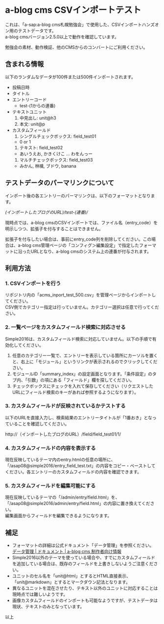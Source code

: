 a-blog cms CSVインポートテスト
====================

これは、「a-sap:a-blog cms札幌勉強会」で使用した、CSVインポートハンズオン用のテストデータです。  
a-blog cmsバージョン2.5.0以上で動作を確認しています。

勉強会の素材、動作検証、他のCMSからのコンバートにご利用ください。

## 含まれる情報

以下のランダムなデータが100件または500件インポートされます。

- 投稿日時
- タイトル
- エントリーコード
  - test-(1からの連番)
- テキストユニット
  1. 中見出し: unit@h3
  1. 本文: unit@p
- カスタムフィールド
  1. シングルチェックボックス: field_test01
    - 0 or 1
  1. テキスト: field_test02
    - あいうえお, かきくけこ ... わをんっー
  1. マルチチェックボックス: field_test03
    - みかん, 林檎, ブドウ, banana

## テストデータのパーマリンクについて

インポート後の各エントリーのパーマリンクは、以下のフォーマットとなります。

*(インポートしたブログのURL)/test-(連番)/*

現時点では、a-blog cmsのCSVインポートでは、ファイル名（entry_code）を明示しつつ、拡張子を付与することはできません。

拡張子を付与したい場合は、事前にentry_code列を削除してください。この場合は、a-blog cms管理ページの「コンフィグ＞編集設定」で指定したフォーマットに沿ったURLとなり、a-blog cmsのシステム上の連番が付与されます。

## 利用方法

### 1. CSVインポートを行う

リポジトリ内の「acms_inport_test_500.csv」を管理ページからインポートしてください。  
CSV側でカテゴリー指定は行っていません。カテゴリー選択は任意で行ってください。

### 2. 一覧ページをカスタムフィールド検索に対応させる

Simple2016は、カスタムフィールド検索に対応していません。以下の手順で有効化してください。

1. 任意のカテゴリー一覧で、エントリーを表示している箇所にカーソルを置くと、右上に「モジュール」というリンクが表示されるのでクリックしてください。
1. モジュールID「summary_index」の設定画面となります。「条件設定」のタブ内、「引数」の項にある「フィールド」欄を探してください。
1. チェックボックスにチェックを入れて保存してください（リクエストしたURLにフィールド検索のキーがあれば参照するようになります）。

### 3. カスタムフィールドが反映されているかテストする

以下のURLを直接入力し、検索結果のエントリータイトルが「1番おき」となっていることを確認してください。

http://（インポートしたブログのURL）/field/field_test01/1/

### 4. カスタムフィールドの内容を表示する

現在反映しているテーマ内のentry.htmlの任意の場所に、「/asap08@simple2016/entry_field_test.txt」の内容をコピー・ペーストしてください。各エントリーのカスタムフィールドの内容を確認できます。

### 5. カスタムフィールドを編集可能にする

現在反映しているテーマの「/admin/entry/field.html」を、「/asap08@simple2016/admin/entry/field.html」の内容に置き換えてください。  
編集画面からフィールドを編集できるようになります。

## 補足

- フォーマットの詳細は公式ドキュメント「データ管理」を参照ください。<br>[データ管理 | ドキュメント | a-blog cms 制作者向け情報](http://developer.a-blogcms.jp/document/datamanagement/)
- Simple2016以外のテーマを使っている場合や、すでにカスタムフィールドを追加している場合は、既存のフィールドを上書きしないようご注意ください。
- ユニットのセル名を「unit@html」とするとHTML直接表示、「unit@markdown」とするとマークダウン記法となります。
- 異なるユニットを混在させたり、テキスト以外のユニットに対応することは現時点では難しいようです。
- 画像カスタムフィールドのインポートも可能なようですが、テストデータは現状、テキストのみとなっています。

以上
